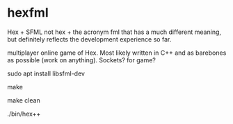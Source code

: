 # hexfml

Hex + SFML not hex + the acronym fml that has a much different meaning, but definitely reflects the development experience so far.

multiplayer online game of Hex. Most likely written in C++ and as barebones as possible (work on anything). Sockets? for game?

sudo apt install libsfml-dev

make

make clean

./bin/hex++
